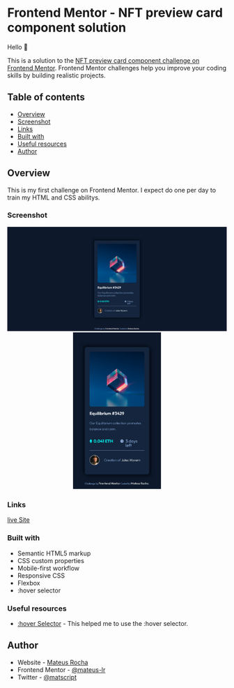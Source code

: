 # Frontend Mentor - NFT preview card component solution

Hello 👋 

This is a solution to the [NFT preview card component challenge on Frontend Mentor](https://www.frontendmentor.io/challenges/nft-preview-card-component-SbdUL_w0U). Frontend Mentor challenges help you improve your coding skills by building realistic projects. 

## Table of contents

  - [Overview](#overview) 
  - [Screenshot](#screenshot)
  - [Links](#links)
  - [Built with](#built-with)
  - [Useful resources](#useful-resources)
  - [Author](#author)

## Overview

This is my first challenge on Frontend Mentor. I expect do one per day to train my HTML and CSS abilitys.

### Screenshot

<div align="center">
<img src="./Screenshot/desktop.png">
<img src="./Screenshot/mobile.png" width="40%">
</div>

### Links 

[live Site](https://mateus-lr.github.io/QR-code-component-challenge-on-Frontend-Mentor/)

### Built with

- Semantic HTML5 markup
- CSS custom properties
- Mobile-first workflow
- Responsive CSS
- Flexbox
- :hover selector

### Useful resources

- [:hover Selector](https://www.w3schools.com/cssref/sel_hover.asp) - This helped me to use the :hover selector.

## Author

- Website - [Mateus Rocha](https://github.com/mateus-lr)
- Frontend Mentor - [@mateus-lr](https://www.frontendmentor.io/profile/mateus-lr)
- Twitter - [@matscript](https://www.twitter.com/maatscript)
